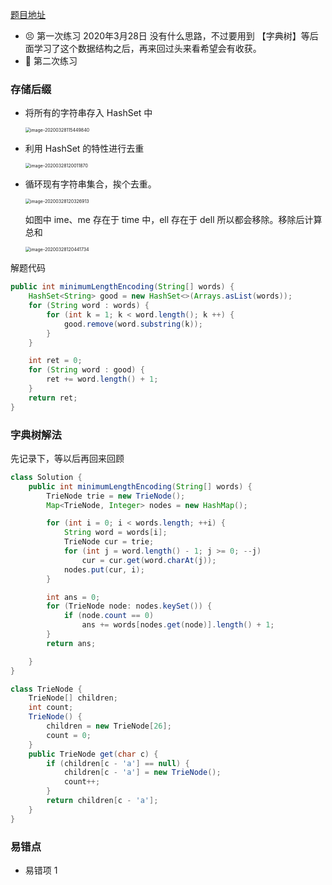 [题目地址](https://leetcode-cn.com/problems/short-encoding-of-words/solution/)



- 😣 第一次练习 2020年3月28日 没有什么思路，不过要用到 【字典树】等后面学习了这个数据结构之后，再来回过头来看希望会有收获。
- :shit: 第二次练习 



### 存储后缀

- 将所有的字符串存入 HashSet 中

	<img src="C:\Users\atom.hu\AppData\Roaming\Typora\typora-user-images\image-20200328115449840.png" alt="image-20200328115449840" style="zoom: 50%;" />

- 利用 HashSet 的特性进行去重

	<img src="C:\Users\atom.hu\AppData\Roaming\Typora\typora-user-images\image-20200328120011870.png" alt="image-20200328120011870" style="zoom:50%;" />

- 循环现有字符串集合，挨个去重。

	<img src="C:\Users\atom.hu\AppData\Roaming\Typora\typora-user-images\image-20200328120326913.png" alt="image-20200328120326913" style="zoom:50%;" />

	如图中 ime、me 存在于 time 中，ell 存在于 dell 所以都会移除。移除后计算总和

	<img src="C:\Users\atom.hu\AppData\Roaming\Typora\typora-user-images\image-20200328120441734.png" alt="image-20200328120441734" style="zoom:50%;" />

	

解题代码

```java
public int minimumLengthEncoding(String[] words) {
    HashSet<String> good = new HashSet<>(Arrays.asList(words));
    for (String word : words) {
        for (int k = 1; k < word.length(); k ++) {
            good.remove(word.substring(k));
        }
    }

    int ret = 0;
    for (String word : good) {
        ret += word.length() + 1;
    }
    return ret;
}
```



### 字典树解法

先记录下，等以后再回来回顾

```java
class Solution {
    public int minimumLengthEncoding(String[] words) {
        TrieNode trie = new TrieNode();
        Map<TrieNode, Integer> nodes = new HashMap();

        for (int i = 0; i < words.length; ++i) {
            String word = words[i];
            TrieNode cur = trie;
            for (int j = word.length() - 1; j >= 0; --j)
                cur = cur.get(word.charAt(j));
            nodes.put(cur, i);
        }

        int ans = 0;
        for (TrieNode node: nodes.keySet()) {
            if (node.count == 0)
                ans += words[nodes.get(node)].length() + 1;
        }
        return ans;

    }
}

class TrieNode {
    TrieNode[] children;
    int count;
    TrieNode() {
        children = new TrieNode[26];
        count = 0;
    }
    public TrieNode get(char c) {
        if (children[c - 'a'] == null) {
            children[c - 'a'] = new TrieNode();
            count++;
        }
        return children[c - 'a'];
    }
}
```



### 易错点

- 易错项 1 

